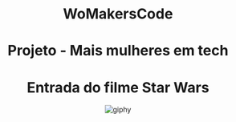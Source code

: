 <div align="center">
<h1>WoMakersCode</h1>
<div align="center">
<h1>Projeto - Mais mulheres em tech</h1>
<div align="center">
<h1>Entrada do filme Star Wars</h1>

![giphy](https://user-images.githubusercontent.com/112970416/234391696-297055fe-dbdb-4935-a648-a6be7a544df5.gif)

